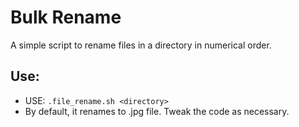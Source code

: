 # Bulk Rename
A simple script to rename files in a directory in numerical order.

## Use:
- USE: `.file_rename.sh <directory>`
- By default, it renames to .jpg file. Tweak the code as necessary.

